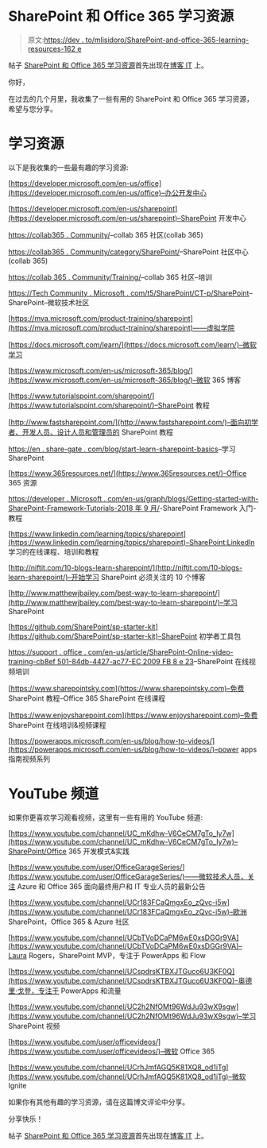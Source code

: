 # SharePoint 和 Office 365 学习资源

> 原文:[https://dev . to/mlisidoro/SharePoint-and-office-365-learning-resources-162 e](https://dev.to/mlisidoro/sharepoint-and-office-365-learning-resources-162e)

帖子 [SharePoint 和 Office 365 学习资源](https://blogit.create.pt/miguelisidoro/2018/10/17/sharepoint-and-office-365-learning-resources/)首先出现在[博客 IT](https://blogit.create.pt) 上。

你好，

在过去的几个月里，我收集了一些有用的 SharePoint 和 Office 365 学习资源，希望与您分享。

# 学习资源

以下是我收集的一些最有趣的学习资源:

[https://developer.microsoft.com/en-us/office](https://developer.microsoft.com/en-us/office)–办公开发中心

[https://developer.microsoft.com/en-us/sharepoint](https://developer.microsoft.com/en-us/sharepoint)–SharePoint 开发中心

[https://collab365 . Community/](https://collab365.community/)–collab 365 社区(collab 365)

[https://collab365 . Community/category/SharePoint/](https://collab365.community/category/sharepoint/)–SharePoint 社区中心(collab 365)

[https://collab 365 . Community/Training/](https://collab365.community/training/)–collab 365 社区–培训

[https://Tech Community . Microsoft . com/t5/SharePoint/CT-p/SharePoint](https://techcommunity.microsoft.com/t5/SharePoint/ct-p/SharePoint)–SharePoint–微软技术社区

[https://mva.microsoft.com/product-training/sharepoint](https://mva.microsoft.com/product-training/sharepoint)——虚拟学院

[https://docs.microsoft.com/learn/](https://docs.microsoft.com/learn/)–微软学习

[https://www.microsoft.com/en-us/microsoft-365/blog/](https://www.microsoft.com/en-us/microsoft-365/blog/)–微软 365 博客

[https://www.tutorialspoint.com/sharepoint/](https://www.tutorialspoint.com/sharepoint/)–SharePoint 教程

[http://www.fastsharepoint.com/](http://www.fastsharepoint.com/)–面向初学者、开发人员、设计人员和管理员的 SharePoint 教程

[https://en . share-gate . com/blog/start-learn-sharepoint-basics](https://en.share-gate.com/blog/start-learn-sharepoint-basics)–学习 SharePoint

[https://www.365resources.net/](https://www.365resources.net/)–Office 365 资源

[https://developer . Microsoft . com/en-us/graph/blogs/Getting-started-with-SharePoint-Framework-Tutorials-2018 年 9 月/](https://developer.microsoft.com/en-us/graph/blogs/getting-started-with-sharepoint-framework-tutorials-september-2018/)-SharePoint Framework 入门-教程

[https://www.linkedin.com/learning/topics/sharepoint](https://www.linkedin.com/learning/topics/sharepoint)–SharePoint:LinkedIn 学习的在线课程、培训和教程

[http://niftit.com/10-blogs-learn-sharepoint/](http://niftit.com/10-blogs-learn-sharepoint/)–开始学习 SharePoint 必须关注的 10 个博客

[http://www.matthewjbailey.com/best-way-to-learn-sharepoint/](http://www.matthewjbailey.com/best-way-to-learn-sharepoint/)–学习 SharePoint

[https://github.com/SharePoint/sp-starter-kit](https://github.com/SharePoint/sp-starter-kit)–SharePoint 初学者工具包

[https://support . office . com/en-us/article/SharePoint-Online-video-training-cb8ef 501-84db-4427-ac77-EC 2009 FB 8 e 23](https://support.office.com/en-us/article/sharepoint-online-video-training-cb8ef501-84db-4427-ac77-ec2009fb8e23)–SharePoint 在线视频培训

[https://www.sharepointsky.com](https://www.sharepointsky.com)–免费 SharePoint 教程–Office 365 SharePoint 在线课程

[https://www.enjoysharepoint.com](https://www.enjoysharepoint.com)–免费 SharePoint 在线培训&视频课程

[https://powerapps.microsoft.com/en-us/blog/how-to-videos/](https://powerapps.microsoft.com/en-us/blog/how-to-videos/)–power apps 指南视频系列

# YouTube 频道

如果你更喜欢学习观看视频，这里有一些有用的 YouTube 频道:

[https://www.youtube.com/channel/UC_mKdhw-V6CeCM7gTo_Iy7w](https://www.youtube.com/channel/UC_mKdhw-V6CeCM7gTo_Iy7w)–SharePoint/Office 365 开发模式&实践

[https://www.youtube.com/user/OfficeGarageSeries/](https://www.youtube.com/user/OfficeGarageSeries/)——微软技术人员，关注 Azure 和 Office 365 面向最终用户和 IT 专业人员的最新公告

[https://www.youtube.com/channel/UCr183FCaQmgxEo_zQvc-i5w](https://www.youtube.com/channel/UCr183FCaQmgxEo_zQvc-i5w)–欧洲 SharePoint，Office 365 & Azure 社区

[https://www.youtube.com/channel/UCbTVoDCaPM6wE0xsDGGr9VA](https://www.youtube.com/channel/UCbTVoDCaPM6wE0xsDGGr9VA)–Laura Rogers，SharePoint MVP，专注于 PowerApps 和 Flow

[https://www.youtube.com/channel/UCspdrsKTBXJTGuco6U3KF0Q](https://www.youtube.com/channel/UCspdrsKTBXJTGuco6U3KF0Q)–奥德里·戈登，专注于 PowerApps 和流量

[https://www.youtube.com/channel/UC2h2NfOMt96WdJu93wX9sgw](https://www.youtube.com/channel/UC2h2NfOMt96WdJu93wX9sgw)–学习 SharePoint 视频

[https://www.youtube.com/user/officevideos/](https://www.youtube.com/user/officevideos/)–微软 Office 365

[https://www.youtube.com/channel/UCrhJmfAGQ5K81XQ8_od1iTg](https://www.youtube.com/channel/UCrhJmfAGQ5K81XQ8_od1iTg)–微软 Ignite

如果你有其他有趣的学习资源，请在这篇博文评论中分享。

分享快乐！

帖子 [SharePoint 和 Office 365 学习资源](https://blogit.create.pt/miguelisidoro/2018/10/17/sharepoint-and-office-365-learning-resources/)首先出现在[博客 IT](https://blogit.create.pt) 上。